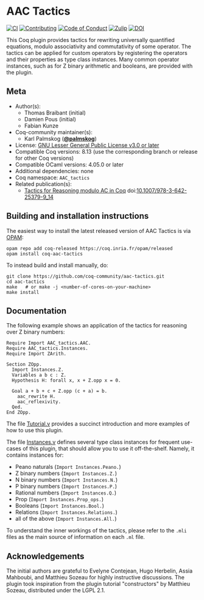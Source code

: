 # AAC Tactics

[![CI][action-shield]][action-link]
[![Contributing][contributing-shield]][contributing-link]
[![Code of Conduct][conduct-shield]][conduct-link]
[![Zulip][zulip-shield]][zulip-link]
[![DOI][doi-shield]][doi-link]

[action-shield]: https://github.com/coq-community/aac-tactics/workflows/CI/badge.svg?branch=v8.13
[action-link]: https://github.com/coq-community/aac-tactics/actions?query=workflow%3ACI

[contributing-shield]: https://img.shields.io/badge/contributions-welcome-%23f7931e.svg
[contributing-link]: https://github.com/coq-community/manifesto/blob/master/CONTRIBUTING.md

[conduct-shield]: https://img.shields.io/badge/%E2%9D%A4-code%20of%20conduct-%23f15a24.svg
[conduct-link]: https://github.com/coq-community/manifesto/blob/master/CODE_OF_CONDUCT.md

[zulip-shield]: https://img.shields.io/badge/chat-on%20zulip-%23c1272d.svg
[zulip-link]: https://coq.zulipchat.com/#narrow/stream/237663-coq-community-devs.20.26.20users


[doi-shield]: https://zenodo.org/badge/DOI/10.1007/978-3-642-25379-9_14.svg
[doi-link]: https://doi.org/10.1007/978-3-642-25379-9_14

This Coq plugin provides tactics for rewriting universally quantified
equations, modulo associativity and commutativity of some operator.
The tactics can be applied for custom operators by registering the
operators and their properties as type class instances. Many common
operator instances, such as for Z binary arithmetic and booleans, are
provided with the plugin.

## Meta

- Author(s):
  - Thomas Braibant (initial)
  - Damien Pous (initial)
  - Fabian Kunze
- Coq-community maintainer(s):
  - Karl Palmskog ([**@palmskog**](https://github.com/palmskog))
- License: [GNU Lesser General Public License v3.0 or later](LICENSE)
- Compatible Coq versions: 8.13 (use the corresponding branch or release for other Coq versions)
- Compatible OCaml versions: 4.05.0 or later
- Additional dependencies: none
- Coq namespace: `AAC_tactics`
- Related publication(s):
  - [Tactics for Reasoning modulo AC in Coq](https://arxiv.org/abs/1106.4448) doi:[10.1007/978-3-642-25379-9_14](https://doi.org/10.1007/978-3-642-25379-9_14)

## Building and installation instructions

The easiest way to install the latest released version of AAC Tactics
is via [OPAM](https://opam.ocaml.org/doc/Install.html):

```shell
opam repo add coq-released https://coq.inria.fr/opam/released
opam install coq-aac-tactics
```

To instead build and install manually, do:

``` shell
git clone https://github.com/coq-community/aac-tactics.git
cd aac-tactics
make   # or make -j <number-of-cores-on-your-machine> 
make install
```


## Documentation

The following example shows an application of the tactics for reasoning over Z binary numbers:
```coq
Require Import AAC_tactics.AAC.
Require AAC_tactics.Instances.
Require Import ZArith.

Section ZOpp.
  Import Instances.Z.
  Variables a b c : Z.
  Hypothesis H: forall x, x + Z.opp x = 0.

  Goal a + b + c + Z.opp (c + a) = b.
    aac_rewrite H.
    aac_reflexivity.
  Qed.
End ZOpp.
```

The file [Tutorial.v](theories/Tutorial.v) provides a succinct introduction
and more examples of how to use this plugin.

The file [Instances.v](theories/Instances.v) defines several type class instances
for frequent use-cases of this plugin, that should allow you to use it off-the-shelf.
Namely, it contains instances for:

- Peano naturals	(`Import Instances.Peano.`)
- Z binary numbers	(`Import Instances.Z.`)
- N binary numbers	(`Import Instances.N.`)
- P binary numbers	(`Import Instances.P.`)
- Rational numbers	(`Import Instances.Q.`)
- Prop			(`Import Instances.Prop_ops.`)
- Booleans		(`Import Instances.Bool.`)
- Relations		(`Import Instances.Relations.`)
- all of the above	(`Import Instances.All.`)

To understand the inner workings of the tactics, please refer to
the `.mli` files as the main source of information on each `.ml` file.

## Acknowledgements

The initial authors are grateful to Evelyne Contejean, Hugo Herbelin,
Assia Mahboubi, and Matthieu Sozeau for highly instructive discussions.
The plugin took inspiration from the plugin tutorial "constructors" by
Matthieu Sozeau, distributed under the LGPL 2.1.

